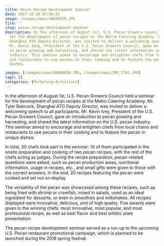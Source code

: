 ```yaml
---
title: Pecan Recipe Development Seminar
date: 2017-12-20 07:39:47
image: /images/news/4R0A6938.JPG
file: ''
slug: pecan-recipe-development-seminar
description: In the afternoon of August 1st, U.S. Pecan Growers Council held a seminar
  for the development of pecan recipes at the Metro Catering Academy. Mr. Tyler Babcock,
  Shanghai ATO Deputy Director, was invited to deliver a welcoming speech to all participants.
  Mr. Kevin Ivey, President of the U.S. Pecan Growers Council, gave an introduction
  to pecan growing and harvesting, and shared the latest information on the U.S. pecan
  industry. This seminar aimed to encourage and enlighten chefs from local chains
  and restaurants to use pecans in their cooking and to feature the pecan in unique
  dishes.

images: [/images/news/4R0A6938.JPG, /images/news/IMG_1762.JPG]
tags: []
categories: [Marketing Activities]
---
```

<p>In the afternoon of August 1st, U.S. Pecan Growers Council held a seminar for the development of pecan recipes at the Metro Catering Academy. Mr. Tyler Babcock, Shanghai ATO Deputy Director, was invited to deliver a welcoming speech to all participants. Mr. Kevin Ivey, President of the U.S. Pecan Growers Council, gave an introduction to pecan growing and harvesting, and shared the latest information on the U.S. pecan industry. This seminar aimed to encourage and enlighten chefs from local chains and restaurants to use pecans in their cooking and to feature the pecan in unique dishes.</p>
<p>In total, 30 chefs took part in the seminar: 10 of them participated in the onsite preparation and cooking of two pecan recipes, with the rest of the chefs acting as judges. During the recipe preparation, pecan-related questions were asked, such as pecan production areas, nutritional information, usage in recipes, etc., and small gifts were given to those with the correct answers. In the end, 20 recipes featuring the pecan were cooked and set out on display.</p>
<p>The versatility of the pecan was showcased among these recipes, such as being fried with shrimp or crawfish, mixed in salads, used as an ideal ingredient for desserts, or even in smoothies and milkshakes. All recipes displayed were innovative, delicious, and of high quality. Five awards were given to the winning chefs: most innovative, most popular, and most professional recipe, as well as best flavor and best artistic plate presentation.</p>
<p>The pecan recipe development seminar served as a run-up to the upcoming U.S. Pecan restaurant promotional campaign, which is planned to be launched during the 2018 spring festival.</p>
<p> </p>
<p> </p>

